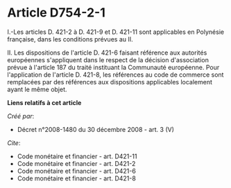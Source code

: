# Article D754-2-1

I.-Les articles D. 421-2 à D. 421-9 et D. 421-11 sont applicables en Polynésie française, dans les conditions prévues au II. 

II. Les dispositions de l'article D. 421-6 faisant référence aux autorités européennes s'appliquent dans le respect de la
décision d'association prévue à l'article 187 du traité instituant la Communauté européenne. Pour l'application de l'article
D. 421-8, les références au code de commerce sont remplacées par des références aux dispositions applicables localement ayant
le même objet.

**Liens relatifs à cet article**

_Créé par_:

  - Décret n°2008-1480 du 30 décembre 2008 - art. 3 (V)

_Cite_:

  - Code monétaire et financier - art. D421-11
  - Code monétaire et financier - art. D421-2
  - Code monétaire et financier - art. D421-6
  - Code monétaire et financier - art. D421-8
